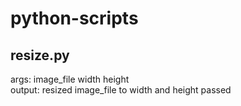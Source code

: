 # python-scripts
## resize.py
args: image_file width height  
output: resized image_file to width and height passed
